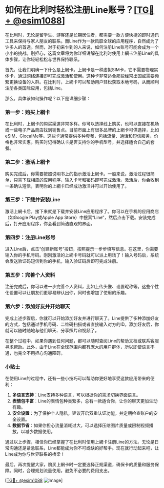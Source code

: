 # 如何在比利时轻松注册Line账号？[[TG💪+ @esim1088](https://t.me/s/esim1088)]

在比利时，无论是留学生、游客还是长期居住者，都需要一款方便快捷的即时通讯工具来保持与家人朋友的联系。而Line作为一款风靡全球的应用程序，自然成为了许多人的首选。然而，对于初来乍到的人来说，如何注册Line账号可能会成为一个小小的挑战。别担心，这篇文章将为你详细讲解在比利时使用上網卡注册Line的具体步骤，让你轻轻松松与世界保持联系。

首先，让我们明确一下什么是上網卡。上網卡是一种虚拟SIM卡，它不需要物理实体卡，通过网络连接即可完成激活和使用。这种卡非常适合那些经常出国或需要频繁更换设备的人群。在比利时，上網卡可以帮助用户轻松获取本地号码，从而顺利注册各类国际应用，包括Line。

那么，具体该如何操作呢？以下是详细步骤：

### 第一步：购买上網卡

在比利时，上網卡的购买渠道非常多样。你可以选择线上购买，也可以直接在机场或一些电子产品商店找到销售点。目前市面上有很多品牌的上網卡可供选择，比如eSIM、GlocalMe等。这些卡通常提供多种套餐，包括流量、通话和短信服务，价格也非常实惠。购买时记得确认卡是否支持你的手机型号，并选择适合自己的套餐。

### 第二步：激活上網卡

购买完成后，你需要按照说明书上的指示激活上網卡。一般来说，激活过程很简单，只需下载相应的应用程序，输入卡号和密码即可完成激活。激活后，你会收到一条确认短信，表明你的上網卡已经成功激活并可以开始使用了。

### 第三步：下载并安装Line

激活上網卡后，接下来就是下载并安装Line应用程序了。你可以在手机的应用商店（如Google Play或Apple App Store）中搜索“Line”，然后点击下载。安装完成后，打开应用程序，你会看到简洁直观的界面。

### 第四步：注册Line账号

进入Line后，点击“创建新账号”按钮，按照提示一步步填写信息。在这里，你需要输入你的手机号码。刚刚激活的上網卡号码就可以派上用场了！输入号码后，系统会发送验证码短信到你的手机，输入验证码后即可完成注册。

### 第五步：完善个人资料

注册完成后，你可以进一步完善个人资料，比如上传头像、设置昵称等。这些个性化设置可以让朋友们更容易辨认出你，同时也增加了使用的乐趣。

### 第六步：添加好友并开始聊天

完成上述步骤后，你就可以开始添加好友并进行聊天了。Line提供了多种添加好友的方式，包括通过手机号码、二维码扫描或者直接输入对方的ID。添加好友后，你就可以随时随地与他们聊天、分享照片和视频了。

在整个过程中，如果你遇到任何问题，都可以随时查阅Line的帮助文档或联系客服寻求帮助。此外，由于Line在全球范围内都有庞大的用户群体，所以即使语言不通，也完全不用担心沟通障碍。

### 小贴士

在使用Line的过程中，还有一些小技巧可以帮助你更好地享受这款应用带来的便利：

1. **多语言支持**：Line支持多种语言，可以根据你的需求切换界面语言。
2. **表情包丰富**：Line的表情包种类繁多，总有一款适合你，让你的聊天更加生动有趣。
3. **安全设置**：为了保护个人隐私，建议开启双重认证功能，并定期检查账户的安全设置。
4. **数据节省**：如果你担心流量消耗过大，可以选择压缩图片质量或限制视频播放，以减少数据使用。

通过以上步骤，相信你已经掌握了在比利时使用上網卡注册Line的方法。无论是日常沟通还是紧急联系，Line都能成为你不可或缺的好帮手。现在就行动起来吧，让Line成为你与世界联系的桥梁！

最后，再次提醒大家，购买上網卡时一定要选择正规渠道，确保卡的质量和服务保障。同时，合理规划流量使用，避免不必要的费用支出。

[[TG💪+ @esim1088](https://t.me/s/esim1088) ![Image](https://i.postimg.cc/4NQfJmqS/Snipaste-2025-05-13-00-14-12.png)]